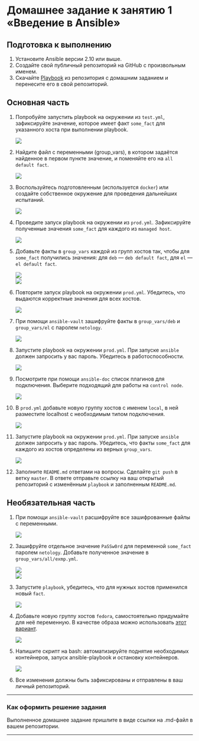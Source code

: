 # Домашнее задание к занятию 1 «Введение в Ansible»

## Подготовка к выполнению

1. Установите Ansible версии 2.10 или выше.
2. Создайте свой публичный репозиторий на GitHub с произвольным именем.
3. Скачайте [Playbook](./playbook/) из репозитория с домашним заданием и перенесите его в свой репозиторий.

## Основная часть

1. Попробуйте запустить playbook на окружении из `test.yml`, зафиксируйте значение, которое имеет факт `some_fact` для указанного хоста при выполнении playbook.  

    ![](/08-ansible-01-base/images/01-some_fact.png)  

2. Найдите файл с переменными (group_vars), в котором задаётся найденное в первом пункте значение, и поменяйте его на `all default fact`.  

    ![](/08-ansible-01-base/images/02-change_some_fact.png)  

3. Воспользуйтесь подготовленным (используется `docker`) или создайте собственное окружение для проведения дальнейших испытаний.  

    ![](/08-ansible-01-base/images/03-docker.png)  

4. Проведите запуск playbook на окружении из `prod.yml`. Зафиксируйте полученные значения `some_fact` для каждого из `managed host`.  
    
    ![](/08-ansible-01-base/images/04-prod_some_fact.png)  

5. Добавьте факты в `group_vars` каждой из групп хостов так, чтобы для `some_fact` получились значения: для `deb` — `deb default fact`, для `el` — `el default fact`.  

    ![](/08-ansible-01-base/images/05-fact01.png)  
    ![](/08-ansible-01-base/images/05-fact02.png)  

6.  Повторите запуск playbook на окружении `prod.yml`. Убедитесь, что выдаются корректные значения для всех хостов.  

    ![](/08-ansible-01-base/images/06-check.png)  

7. При помощи `ansible-vault` зашифруйте факты в `group_vars/deb` и `group_vars/el` с паролем `netology`.  

    ![](/08-ansible-01-base/images/07-encrypt_groupvars.png)  

8. Запустите playbook на окружении `prod.yml`. При запуске `ansible` должен запросить у вас пароль. Убедитесь в работоспособности.  

    ![](/08-ansible-01-base/images/08-check_encrypt_groupvars.png)  

9. Посмотрите при помощи `ansible-doc` список плагинов для подключения. Выберите подходящий для работы на `control node`.  

    ![](/08-ansible-01-base/images/09-ansible-doc.png)  

10. В `prod.yml` добавьте новую группу хостов с именем  `local`, в ней разместите localhost с необходимым типом подключения.  

    ![](/08-ansible-01-base/images/10-localhost.png)  

11. Запустите playbook на окружении `prod.yml`. При запуске `ansible` должен запросить у вас пароль. Убедитесь, что факты `some_fact` для каждого из хостов определены из верных `group_vars`.  

    ![](/08-ansible-01-base/images/11-check_localhost.png)  

12. Заполните `README.md` ответами на вопросы. Сделайте `git push` в ветку `master`. В ответе отправьте ссылку на ваш открытый репозиторий с изменённым `playbook` и заполненным `README.md`.

## Необязательная часть

1. При помощи `ansible-vault` расшифруйте все зашифрованные файлы с переменными.  

    ![](/08-ansible-01-base/images/101-decrypt.png)  

2. Зашифруйте отдельное значение `PaSSw0rd` для переменной `some_fact` паролем `netology`. Добавьте полученное значение в `group_vars/all/exmp.yml`.  

    ![](/08-ansible-01-base/images/102-encrypt_string01.png)  
    ![](/08-ansible-01-base/images/102-encrypt_string02.png)  

3. Запустите `playbook`, убедитесь, что для нужных хостов применился новый `fact`.  

    ![](/08-ansible-01-base/images/103-check_encrypt_string.png)  

4. Добавьте новую группу хостов `fedora`, самостоятельно придумайте для неё переменную. В качестве образа можно использовать [этот вариант](https://hub.docker.com/r/pycontribs/fedora).  

    ![](/08-ansible-01-base/images/104-add_fedora.png)  

5. Напишите скрипт на bash: автоматизируйте поднятие необходимых контейнеров, запуск ansible-playbook и остановку контейнеров.  

    ![](/08-ansible-01-base/images/105-script.png)  

6. Все изменения должны быть зафиксированы и отправлены в ваш личный репозиторий.

---

### Как оформить решение задания

Выполненное домашнее задание пришлите в виде ссылки на .md-файл в вашем репозитории.

---
